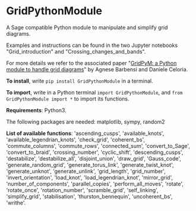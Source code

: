 # GridPythonModule
A Sage compatible Python module to manipulate and simplify grid diagrams.

Examples and instructions can be found in the two Jupyter notebooks "Grid_introduction" and "Crossing_changes_and_bands".

For more details we refer to the associated paper "[GridPyM: a Python module to handle grid diagrams](https://arxiv.org/abs/2210.07399)" by Agnese Barbensi and Daniele Celoria.

**To install**, write `pip install GridPythonModule` in a terminal.

**To import**, write in a Python terminal `import GridPythonModule`, and `from GridPythonModule import *` to import its functions. 

**Requirements**: Python3. 

The following packages are needed: matplotlib, sympy, random2

**List of available functions**: 'ascending_cusps', 'available_knots', 'available_legendrian_knots', 'check_grid', 'coherent_bs', 'commute_columns', 'commute_rows', 'connected_sum', 'convert_to_Sage', 'convert_to_braid', 'crossing_number', 'cyclic_shift', 'descending_cusps', 'destabilize', 'destabilize_all', 'disjoint_union', 'draw_grid', 'Gauss_code', 'generate_random_grid', 'generate_torus_link', 'generate_twist_knot', 'generate_unknot', 'generate_unlink', 'grid_length', 'grid_number', 'invert_orientation', 'load_knot', 'load_legendrian_knot', 'mirror_grid', 'number_of_components', 'parallel_copies', 'perform_all_moves', 'rotate', 'rotate_once', 'rotation_number', 'scramble_grid', 'self_linking', 'simplify_grid', 'stabilisation', 'thurston_bennequin', 'uncoherent_bs', 'writhe'.
